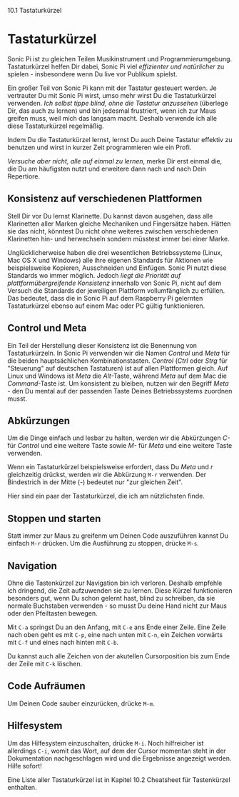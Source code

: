 10.1 Tastaturkürzel

# Tastaturkürzel

Sonic Pi ist zu gleichen Teilen Musikinstrument und Programmierumgebung. Tastaturkürzel helfen Dir dabei, Sonic Pi viel *effizienter und natürlicher* zu spielen - insbesondere wenn Du live vor Publikum spielst. 

Ein großer Teil von Sonic Pi kann mit der Tastatur gesteuert werden. Je vertrauter Du mit Sonic Pi wirst, umso mehr wirst Du die Tastaturkürzel verwenden. *Ich selbst tippe blind, ohne die Tastatur anzussehen* (überlege Dir, das auch zu lernen) und bin jedesmal frustriert, wenn ich zur Maus greifen muss, weil mich das langsam macht. Deshalb verwende ich alle diese Tastaturkürzel regelmäßig. 

Indem Du die Tastaturkürzel lernst, lernst Du auch Deine Tastatur effektiv zu benutzen und wirst in kurzer Zeit programmieren wie ein Profi.

*Versuche aber nicht, alle auf einmal zu lernen*, merke Dir erst einmal die, die Du am häufigsten nutzt und erweitere dann nach und nach Dein Repertiore.

## Konsistenz auf verschiedenen Plattformen

Stell Dir vor Du lernst Klarinette. Du kannst davon ausgehen, dass alle Klarinetten aller Marken gleiche Mechaniken und Fingersätze haben. Hätten sie das nicht, könntest Du nicht ohne weiteres zwischen verschiedenen Klarinetten hin- und herwechseln sondern müsstest immer bei einer Marke.

Unglücklicherweise haben die drei wesentlichen Betriebssysteme (Linux, Mac OS X und Windows) alle ihre eigenen Standards für Aktionen wie beispielsweise Kopieren, Ausschneiden und Einfügen.
Sonic Pi nutzt diese Standards wo immer möglich. Jedoch *liegt die Priorität auf plattformübergreifende Konsistenz* innerhalb von Sonic Pi, nicht auf dem Versuch die Standards der jeweiligen Plattform vollumfänglich zu erfüllen.
Das bedeutet, dass die in Sonic Pi auf dem Raspberry Pi gelernten Tastaturkürzel ebenso auf einem Mac oder PC gültig funktionieren.

## Control und Meta

Ein Teil der Herstellung dieser Konsistenz ist die Benennung von Tastaturkürzeln. In Sonic Pi verwenden wir die Namen *Control* und *Meta* für die beiden hauptsächlichen Kombinationstasten.
*Control* (*Ctrl* oder *Strg* für "Steuerung" auf deutschen Tastaturen) ist auf allen Plattformen gleich. Auf Linux und Windows ist *Meta* die *Alt*-Taste, während *Meta* auf dem Mac die *Command*-Taste ist. Um konsistent zu bleiben, nutzen wir den Begriff *Meta* - den Du mental auf der passenden Taste Deines Betriebssystems zuordnen musst.

## Abkürzungen

Um die Dinge einfach und lesbar zu halten, werden wir die Abkürzungen *C-* für *Control* und eine weitere Taste sowie *M-* für *Meta* und eine weitere Taste verwenden.

Wenn ein Tastaturkürzel beispielsweise erfordert, dass Du *Meta* und *r* gleichzeitig drückst, werden wir die Abkürzung `M-r` verwenden. Der Bindestrich in der Mitte (*-*) bedeutet nur "zur gleichen Zeit".

Hier sind ein paar der Tastaturkürzel, die ich am nützlichsten finde.

## Stoppen und starten

Statt immer zur Maus zu greifenm um Deinen Code auszuführen kannst Du einfach `M-r` drücken. Um die Ausführung zu stoppen, drücke `M-s`.

## Navigation

Ohne die Tastenkürzel zur Navigation bin ich verloren. Deshalb empfehle ich dringend, die Zeit aufzuwenden sie zu lernen. Diese Kürzel funktionieren besonders gut, wenn Du schon gelernt hast, blind zu schreiben, da sie normale Buchstaben verwenden - so musst Du deine Hand nicht zur Maus oder den Pfeiltasten bewegen.

Mit `C-a` springst Du an den Anfang, mit `C-e` ans Ende einer Zeile. Eine Zeile nach oben geht es mit `C-p`, eine nach unten mit `C-n`, ein Zeichen vorwärts mit `C-f` und eines nach hinten mit `C-b`.

Du kannst auch alle Zeichen von der akutellen Cursorposition bis zum Ende der Zeile mit `C-k`  löschen.

## Code Aufräumen

Um Deinen Code sauber einzurücken, drücke `M-m`.

## Hilfesystem

Um das Hilfesystem einzuschalten, drücke `M-i`. Noch hilfreicher ist allerdings `C-i`, womit das Wort, auf dem der Cursor momentan steht in der Dokumentation nachgeschlagen wird und die Ergebnisse angezeigt werden. Hilfe sofort!

Eine Liste aller Tastaturkürzel ist in Kapitel 10.2 Cheatsheet für Tastenkürzel enthalten.
